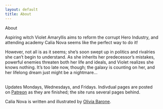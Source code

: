```yaml
---
layout: default
title: About
---
```


<div class="glitch" data-text="About">About</div>

Aspiring witch Violet Amaryllis aims to reform the corrupt Hero Industry, and attending academy Calia Nova seems like the perfect way to do it!

However, not all is as it seems; she’s soon swept up in politics and rivalries she can’t begin to understand. As she inherits her predecessor’s mistakes, powerful enemies threaten both her life and ideals, and Violet realizes she knows nothing. It’s too late now, though; the galaxy is counting on her, and her lifelong dream just might be a nightmare…
<br>
<br>

Updates Mondays, Wednesdays, and Fridays. Indivdual pages are posted on <a href="https://www.patreon.com/chippedgraves">Patreon</a> as they are finished; the site runs several pages behind.


Calia Nova is written and illustrated by <a href="https://www.oliviabarone.com/about">Olivia Barone</a>. 
